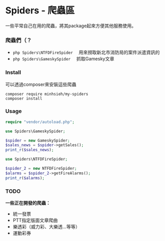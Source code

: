 Spiders - 爬蟲區
=================
一些平常自己在用的爬蟲，將其package起來方便其他服務使用。


### 爬蟲們（？

- ```php Spiders\NTFDFireSpider  ``` 用來撈取新北市消防局的案件派遣資訊的
- ```php Spiders\GameskySpider  ``` 抓取Gamesky文章

### Install

可以透過composer來安裝這些爬蟲

```
composer require minhsieh/my-spiders
composer install
```

### Usage
```php
require "vendor/autoload.php";

use Spiders\GameskySpider;

$spider = new GameskySpider;
$sales_news = $spider->getSales();
print_r($sales_news);

use Spiders\NTFDFireSpider;

$spider_2 = new NTFDFireSpider;
$alarms = $spider_2->getFireAlarms();
print_r($alarms);
```

### TODO

**一些正在開發的爬蟲：**

- 統一發票
- PTT指定版面文章爬曲
- 樂透彩（威力彩、大樂透...等等）
- 運動彩券